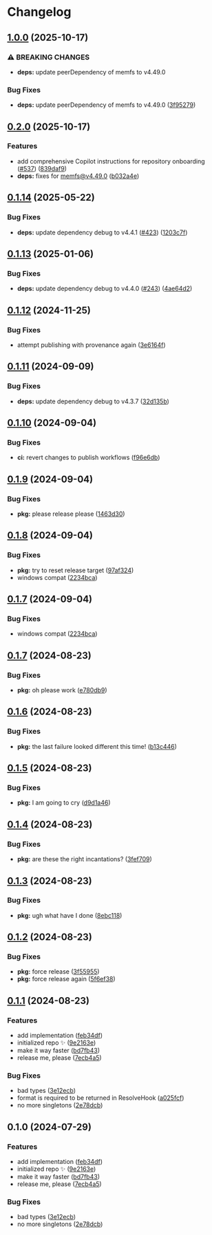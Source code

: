 # Changelog

## [1.0.0](https://github.com/boneskull/impvol/compare/impvol-v0.2.0...impvol-v1.0.0) (2025-10-17)


### ⚠ BREAKING CHANGES

* **deps:** update peerDependency of memfs to v4.49.0

### Bug Fixes

* **deps:** update peerDependency of memfs to v4.49.0 ([3f95279](https://github.com/boneskull/impvol/commit/3f95279f05f8b70d1e1e6b1789548c4ba44ef18e))

## [0.2.0](https://github.com/boneskull/impvol/compare/impvol-v0.1.14...impvol-v0.2.0) (2025-10-17)


### Features

* add comprehensive Copilot instructions for repository onboarding ([#537](https://github.com/boneskull/impvol/issues/537)) ([839daf9](https://github.com/boneskull/impvol/commit/839daf9f8e3c95ab4464a572b8fc2eacf8b88b3d))
* **deps:** fixes for memfs@v4.49.0 ([b032a4e](https://github.com/boneskull/impvol/commit/b032a4e6179bd572b701d546769fd02d60ee72e3))

## [0.1.14](https://github.com/boneskull/impvol/compare/impvol-v0.1.13...impvol-v0.1.14) (2025-05-22)


### Bug Fixes

* **deps:** update dependency debug to v4.4.1 ([#423](https://github.com/boneskull/impvol/issues/423)) ([1203c7f](https://github.com/boneskull/impvol/commit/1203c7f0632795b623cb2015bfcc1be47fd0e0db))

## [0.1.13](https://github.com/boneskull/impvol/compare/impvol-v0.1.12...impvol-v0.1.13) (2025-01-06)


### Bug Fixes

* **deps:** update dependency debug to v4.4.0 ([#243](https://github.com/boneskull/impvol/issues/243)) ([4ae64d2](https://github.com/boneskull/impvol/commit/4ae64d2e446439be6580e86ef03c7e1a408cccf6))

## [0.1.12](https://github.com/boneskull/impvol/compare/impvol-v0.1.11...impvol-v0.1.12) (2024-11-25)


### Bug Fixes

* attempt publishing with provenance again ([3e6164f](https://github.com/boneskull/impvol/commit/3e6164f2230ee09eb36394dd2df985b8b1065821))

## [0.1.11](https://github.com/boneskull/impvol/compare/impvol-v0.1.10...impvol-v0.1.11) (2024-09-09)


### Bug Fixes

* **deps:** update dependency debug to v4.3.7 ([32d135b](https://github.com/boneskull/impvol/commit/32d135b911e52897f021c89b667af21ca92f1d64))

## [0.1.10](https://github.com/boneskull/impvol/compare/impvol-v0.1.9...impvol-v0.1.10) (2024-09-04)


### Bug Fixes

* **ci:** revert changes to publish workflows ([f96e6db](https://github.com/boneskull/impvol/commit/f96e6dbff7d2baf902371ef122e85b6f93e60bf1))

## [0.1.9](https://github.com/boneskull/impvol/compare/impvol-v0.1.8...impvol-v0.1.9) (2024-09-04)


### Bug Fixes

* **pkg:** please release please ([1463d30](https://github.com/boneskull/impvol/commit/1463d30ff2268415ea846958674d75c233350dd4))

## [0.1.8](https://github.com/boneskull/impvol/compare/impvol-v0.1.7...impvol-v0.1.8) (2024-09-04)


### Bug Fixes

* **pkg:** try to reset release target ([97af324](https://github.com/boneskull/impvol/commit/97af324b82b45cf42c794ae6fdfe1f9718b518ab))
* windows compat ([2234bca](https://github.com/boneskull/impvol/commit/2234bcab3fdad32fa03228504319e48794c9e7a9))

## [0.1.7](https://github.com/boneskull/impvol/compare/impvol-v0.1.7...impvol-v0.1.7) (2024-09-04)


### Bug Fixes

* windows compat ([2234bca](https://github.com/boneskull/impvol/commit/2234bcab3fdad32fa03228504319e48794c9e7a9))

## [0.1.7](https://github.com/boneskull/impvol/compare/impvol-v0.1.6...impvol-v0.1.7) (2024-08-23)


### Bug Fixes

* **pkg:** oh please work ([e780db9](https://github.com/boneskull/impvol/commit/e780db972fb514352b0cce6f18c817531aece297))

## [0.1.6](https://github.com/boneskull/impvol/compare/impvol-v0.1.5...impvol-v0.1.6) (2024-08-23)


### Bug Fixes

* **pkg:** the last failure looked different this time! ([b13c446](https://github.com/boneskull/impvol/commit/b13c44668a929f2dece3ab3f58e87da0e8e7e301))

## [0.1.5](https://github.com/boneskull/impvol/compare/impvol-v0.1.4...impvol-v0.1.5) (2024-08-23)


### Bug Fixes

* **pkg:** I am going to cry ([d9d1a46](https://github.com/boneskull/impvol/commit/d9d1a4640fd629b73ba754c12cb9ee307493467a))

## [0.1.4](https://github.com/boneskull/impvol/compare/impvol-v0.1.3...impvol-v0.1.4) (2024-08-23)


### Bug Fixes

* **pkg:** are these the right incantations? ([3fef709](https://github.com/boneskull/impvol/commit/3fef709ccd6ac453bc4f753cb2d5d7b56b490a81))

## [0.1.3](https://github.com/boneskull/impvol/compare/impvol-v0.1.2...impvol-v0.1.3) (2024-08-23)


### Bug Fixes

* **pkg:** ugh what have I done ([8ebc118](https://github.com/boneskull/impvol/commit/8ebc11801c2a3b56e94640803b06f8544d94fdb9))

## [0.1.2](https://github.com/boneskull/impvol/compare/impvol-v0.1.1...impvol-v0.1.2) (2024-08-23)


### Bug Fixes

* **pkg:** force release ([3f55955](https://github.com/boneskull/impvol/commit/3f559553247ce4a2090a9232b7db339ed98c51a1))
* **pkg:** force release again ([5f6ef38](https://github.com/boneskull/impvol/commit/5f6ef382faf214ca17667d7adf65dd535d0d4aa9))

## [0.1.1](https://github.com/boneskull/impvol/compare/impvol-v0.1.0...impvol-v0.1.1) (2024-08-23)


### Features

* add implementation ([feb34df](https://github.com/boneskull/impvol/commit/feb34df8a0a94fb57aa6c75d707689ad05dd678d))
* initialized repo ✨ ([9e2163e](https://github.com/boneskull/impvol/commit/9e2163ea05d4bcf9edcb4135b18fe08a4edacc1e))
* make it way faster ([bd7fb43](https://github.com/boneskull/impvol/commit/bd7fb43819e60267e836399134041f93fd5239da))
* release me, please ([7ecb4a5](https://github.com/boneskull/impvol/commit/7ecb4a58a73e7ff8ec3cc512e2eb00530b108284))


### Bug Fixes

* bad types ([3e12ecb](https://github.com/boneskull/impvol/commit/3e12ecb2c02b421bec508eccb38465fb7c0a0f08))
* format is required to be returned in ResolveHook ([a025fcf](https://github.com/boneskull/impvol/commit/a025fcf90b97699ef9d0a1dbdd26cf5432791543))
* no more singletons ([2e78dcb](https://github.com/boneskull/impvol/commit/2e78dcbbecee6209713fdfb7a1e74151eec9649b))

## 0.1.0 (2024-07-29)

### Features

- add implementation ([feb34df](https://github.com/boneskull/impvol/commit/feb34df8a0a94fb57aa6c75d707689ad05dd678d))
- initialized repo ✨ ([9e2163e](https://github.com/boneskull/impvol/commit/9e2163ea05d4bcf9edcb4135b18fe08a4edacc1e))
- make it way faster ([bd7fb43](https://github.com/boneskull/impvol/commit/bd7fb43819e60267e836399134041f93fd5239da))
- release me, please ([7ecb4a5](https://github.com/boneskull/impvol/commit/7ecb4a58a73e7ff8ec3cc512e2eb00530b108284))

### Bug Fixes

- bad types ([3e12ecb](https://github.com/boneskull/impvol/commit/3e12ecb2c02b421bec508eccb38465fb7c0a0f08))
- no more singletons ([2e78dcb](https://github.com/boneskull/impvol/commit/2e78dcbbecee6209713fdfb7a1e74151eec9649b))
